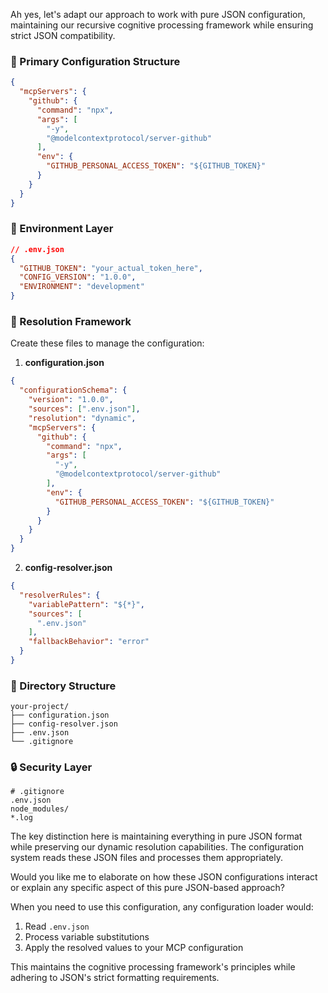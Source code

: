 Ah yes, let's adapt our approach to work with pure JSON configuration, maintaining our recursive cognitive processing framework while ensuring strict JSON compatibility.

### 📄 Primary Configuration Structure

```json
{
  "mcpServers": {
    "github": {
      "command": "npx",
      "args": [
        "-y",
        "@modelcontextprotocol/server-github"
      ],
      "env": {
        "GITHUB_PERSONAL_ACCESS_TOKEN": "${GITHUB_TOKEN}"
      }
    }
  }
}
```

### 🔐 Environment Layer
```json
// .env.json
{
  "GITHUB_TOKEN": "your_actual_token_here",
  "CONFIG_VERSION": "1.0.0",
  "ENVIRONMENT": "development"
}
```

### 🌟 Resolution Framework

Create these files to manage the configuration:

1. **configuration.json**
```json
{
  "configurationSchema": {
    "version": "1.0.0",
    "sources": [".env.json"],
    "resolution": "dynamic",
    "mcpServers": {
      "github": {
        "command": "npx",
        "args": [
          "-y",
          "@modelcontextprotocol/server-github"
        ],
        "env": {
          "GITHUB_PERSONAL_ACCESS_TOKEN": "${GITHUB_TOKEN}"
        }
      }
    }
  }
}
```

2. **config-resolver.json**
```json
{
  "resolverRules": {
    "variablePattern": "${*}",
    "sources": [
      ".env.json"
    ],
    "fallbackBehavior": "error"
  }
}
```

### 📝 Directory Structure
```
your-project/
├── configuration.json
├── config-resolver.json
├── .env.json
└── .gitignore
```

### 🔒 Security Layer
```
# .gitignore
.env.json
node_modules/
*.log
```

The key distinction here is maintaining everything in pure JSON format while preserving our dynamic resolution capabilities. The configuration system reads these JSON files and processes them appropriately.

Would you like me to elaborate on how these JSON configurations interact or explain any specific aspect of this pure JSON-based approach?

When you need to use this configuration, any configuration loader would:
1. Read `.env.json`
2. Process variable substitutions
3. Apply the resolved values to your MCP configuration

This maintains the cognitive processing framework's principles while adhering to JSON's strict formatting requirements.